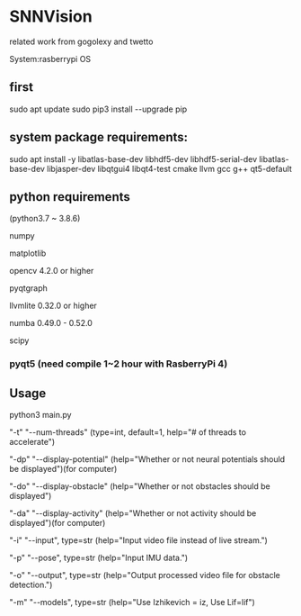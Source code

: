 
# SNNVision
related work from gogolexy and twetto

System:rasberrypi OS

## first

sudo apt update
sudo pip3 install --upgrade pip

## system package requirements:
sudo apt install -y libatlas-base-dev libhdf5-dev libhdf5-serial-dev libatlas-base-dev libjasper-dev  libqtgui4  libqt4-test cmake llvm gcc g++ qt5-default

## python requirements

(python3.7 ~ 3.8.6) 

numpy

matplotlib

opencv 4.2.0 or higher

pyqtgraph

llvmlite 0.32.0 or higher

numba 0.49.0 - 0.52.0

scipy

### pyqt5 (need compile 1~2 hour with RasberryPi 4)

## Usage

python3 main.py 

"-t" "--num-threads" (type=int, default=1, help="# of threads to accelerate")

"-dp" "--display-potential" (help="Whether or not neural potentials should be displayed")(for computer)

"-do" "--display-obstacle" (help="Whether or not obstacles should be displayed")

"-da" "--display-activity" (help="Whether or not activity should be displayed")(for computer)

"-i" "--input", type=str (help="Input video file instead of live stream.")

"-p" "--pose", type=str (help="Input IMU data.")

"-o" "--output", type=str (help="Output processed video file for obstacle detection.")

"-m" "--models", type=str (help="Use Izhikevich = iz, Use Lif=lif")




